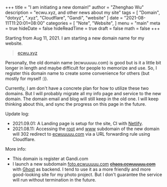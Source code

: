 +++
title = "I am initiating a new domain!"
author = "Zhenghao Wu"
description = "ecwu.xyz, and other news about my site"
tags = [
    "Domain",
    "dotxyz",
    ".xyz",
    "Cloudflare",
    "Gandi",
    "website"
]
date = "2021-08-11T11:20:01+08:00"
categories = [
    "Note",
    "Website",
]
menu = "main"
meta = true
hideDate = false
hideReadTime = true
draft = false
math = false
+++

Starting from Aug 11, 2021. I am starting a new domain name for my website.

> [ecwu.xyz](https://ecwu.xyz)

Personally, the old domain name (ecwuuuuu.com) is good but is it a little bit longer in length and maybe difficult for people to memorize and use. So, I register this domain name to create some convenience for others (but mostly for myself :)).

Currently, I am don't have a concrete plan for how to utilize these two domains. But I will probably migrate all my info page and service to the new domain. The domain email and blog will still keep in the old one. I will keep thinking about this, and sync the progress on this page in the future.

Update log:
- 2021.09.01: A Landing page is setup for the site, CI with [Netlify](https://www.netlify.com/).
- 2021.08.11: Accessing the [root](https://ecwu.xyz) and [www](https://www.ecwu.xyz) subdomain of the new domain will 302 redirect to [ecwuuuuu.com](https://ecwuuuuu.com) via a URL forwarding rule using Cloudflare.

More info:
- This domain is register at Gandi.com
- I launch a new subdomain [foto.ecwuuuuu.com](https://foto.ecwuuuuu.com) ~~[chaos.ecwuuuuu.com](https://chaos.ecwuuuuu.com)~~ with [Ghost](https://github.com/TryGhost/Ghost) as backend. I tend to use it as a more friendly and more good-looking site for my photo project. But I don't guarantee the service will run without termination in the future.

